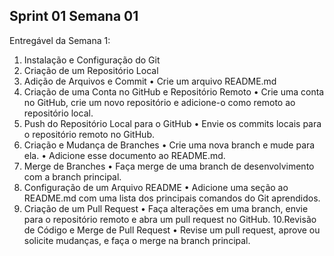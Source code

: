 ## Sprint 01 Semana 01 ##
Entregável da Semana 1:

1. Instalação e Configuração do Git
2. Criação de um Repositório Local
3. Adição de Arquivos e Commit
  • Crie um arquivo README.md 
4. Criação de uma Conta no GitHub e Repositório Remoto
  • Crie uma conta no GitHub, crie um novo repositório e adicione-o como remoto ao repositório local.
5. Push do Repositório Local para o GitHub
  • Envie os commits locais para o repositório remoto no GitHub.
6. Criação e Mudança de Branches
  • Crie uma nova branch e mude para ela.
  • Adicione esse documento ao README.md. 
7. Merge de Branches
  • Faça merge de uma branch de desenvolvimento com a branch principal.
8. Configuração de um Arquivo README
  • Adicione uma seção ao README.md com uma lista dos principais comandos do Git aprendidos.
9. Criação de um Pull Request
  • Faça alterações em uma branch, envie para o repositório remoto e abra um pull request no GitHub.
10.Revisão de Código e Merge de Pull Request
  • Revise um pull request, aprove ou solicite mudanças, e faça o merge na branch principal.
